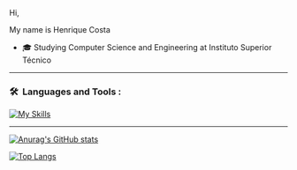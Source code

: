 Hi,

My name is Henrique Costa
- 🎓 Studying Computer Science and Engineering at Instituto Superior Técnico

---

### 🛠 &nbsp;Languages and Tools :

[![My Skills](https://skillicons.dev/icons?i=solidity,js,react,tailwind,nextjs,rust,postgres,cpp,c,py,java,nodejs,git,bash,linux&theme=dark)](https://skillicons.dev)

---

[![Anurag's GitHub stats](https://github-readme-stats.vercel.app/api?username=hmcostaa&show_icons=true&theme=dracula)](https://github.com/anuraghazra/github-readme-stats)

[![Top Langs](https://github-readme-stats.vercel.app/api/top-langs/?username=hmcostaa&theme=dracula)](https://github.com/anuraghazra/github-readme-stats)
